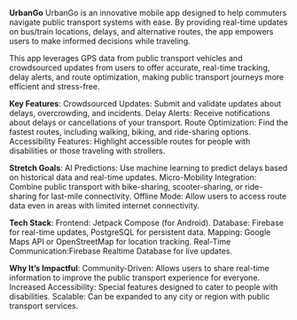 **UrbanGo**
UrbanGo is an innovative mobile app designed to help commuters navigate public transport systems with ease. By providing real-time updates on bus/train locations, delays, and alternative routes, the app empowers users to make informed decisions while traveling.

This app leverages GPS data from public transport vehicles and crowdsourced updates from users to offer accurate, real-time tracking, delay alerts, and route optimization, making public transport journeys more efficient and stress-free.


**Key Features**:
Crowdsourced Updates: Submit and validate updates about delays, overcrowding, and incidents.
Delay Alerts: Receive notifications about delays or cancellations of your transport.
Route Optimization: Find the fastest routes, including walking, biking, and ride-sharing options.
Accessibility Features: Highlight accessible routes for people with disabilities or those traveling with strollers.

**Stretch Goals**:
AI Predictions: Use machine learning to predict delays based on historical data and real-time updates.
Micro-Mobility Integration: Combine public transport with bike-sharing, scooter-sharing, or ride-sharing for last-mile connectivity.
Offline Mode: Allow users to access route data even in areas with limited internet connectivity.


**Tech Stack**:
Frontend: Jetpack Compose (for Android).
Database: Firebase for real-time updates, PostgreSQL for persistent data.
Mapping: Google Maps API or OpenStreetMap for location tracking.
Real-Time Communication:Firebase Realtime Database for live updates.


**Why It’s Impactful**:
Community-Driven: Allows users to share real-time information to improve the public transport experience for everyone.
Increased Accessibility: Special features designed to cater to people with disabilities.
Scalable: Can be expanded to any city or region with public transport services.
